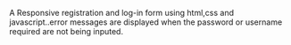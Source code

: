 A Responsive registration and log-in form using html,css and javascript..error messages are displayed when the password or username required are not being inputed.
